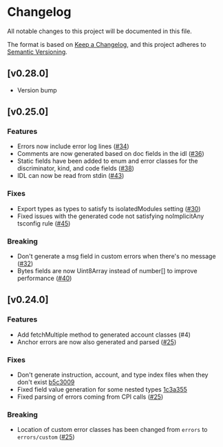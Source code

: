 # Changelog

All notable changes to this project will be documented in this file.

The format is based on [Keep a Changelog](https://keepachangelog.com/en/1.0.0/),
and this project adheres to [Semantic Versioning](https://semver.org/spec/v2.0.0.html).

## [v0.28.0]

- Version bump

## [v0.25.0]

### Features

- Errors now include error log lines ([#34](https://github.com/kklas/anchor-client-gen/pull/34))
- Comments are now generated based on doc fields in the idl ([#36](https://github.com/kklas/anchor-client-gen/pull/36))
- Static fields have been added to enum and error classes for the discriminator, kind, and code fields ([#38](https://github.com/kklas/anchor-client-gen/pull/38))
- IDL can now be read from stdin ([#43](https://github.com/kklas/anchor-client-gen/pull/43))

### Fixes

- Export types as types to satisfy ts isolatedModules setting ([#30](https://github.com/kklas/anchor-client-gen/pull/30))
- Fixed issues with the generated code not satisfying noImplicitAny tsconfig rule ([#45](https://github.com/kklas/anchor-client-gen/pull/45))

### Breaking

- Don't generate a msg field in custom errors when there's no message ([#32](https://github.com/kklas/anchor-client-gen/pull/32))
- Bytes fields are now Uint8Array instead of number[] to improve performance ([#40](https://github.com/kklas/anchor-client-gen/pull/40))

## [v0.24.0]

### Features

- Add fetchMultiple method to generated account classes (#4)
- Anchor errors are now also generated and parsed ([#25](https://github.com/kklas/anchor-client-gen/pull/25))

### Fixes

- Don't generate instruction, account, and type index files when they don't exist [b5c3009](https://github.com/kklas/anchor-client-gen/commit/b5c3009ae03ca1b26792d27e9290f9e9235880e2)
- Fixed field value generation for some nested types [1c3a355](https://github.com/kklas/anchor-client-gen/commit/1c3a35552aaae8e318a29e3faf2b4c5df5cc0229)
- Fixed parsing of errors coming from CPI calls ([#25](https://github.com/kklas/anchor-client-gen/pull/25))

### Breaking

- Location of custom error classes has been changed from `errors` to `errors/custom` ([#25](https://github.com/kklas/anchor-client-gen/pull/25))
